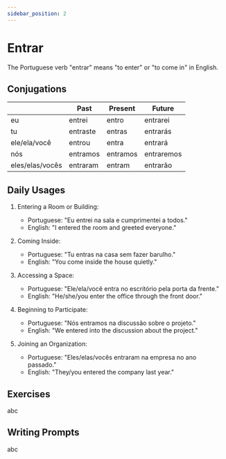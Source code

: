 ```yaml
---
sidebar_position: 2
---
```


# Entrar

The Portuguese verb "entrar" means "to enter" or "to come in" in English.

## Conjugations

|                 | Past     | Present  | Future     |
| --------------- | -------- | -------- | ---------- |
| eu              | entrei   | entro    | entrarei   |
| tu              | entraste | entras   | entrarás   |
| ele/ela/você    | entrou   | entra    | entrará    |
| nós             | entramos | entramos | entraremos |
| eles/elas/vocês | entraram | entram   | entrarão   |

## Daily Usages

1. Entering a Room or Building:

   - Portuguese: "Eu entrei na sala e cumprimentei a todos."
   - English: "I entered the room and greeted everyone."

2. Coming Inside:

   - Portuguese: "Tu entras na casa sem fazer barulho."
   - English: "You come inside the house quietly."

3. Accessing a Space:

   - Portuguese: "Ele/ela/você entra no escritório pela porta da frente."
   - English: "He/she/you enter the office through the front door."

4. Beginning to Participate:

   - Portuguese: "Nós entramos na discussão sobre o projeto."
   - English: "We entered into the discussion about the project."

5. Joining an Organization:

   - Portuguese: "Eles/elas/vocês entraram na empresa no ano passado."
   - English: "They/you entered the company last year."

## Exercises

abc

## Writing Prompts

abc
